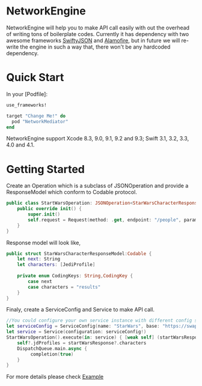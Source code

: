 # NetworkEngine
NetworkEngine will help you to make API call easily with out the overhead of writing tons of boilerplate codes. Currently it has dependency with two awesome frameworks [SwiftyJSON](https://github.com/SwiftyJSON/SwiftyJSON) and [Alamofire](https://github.com/Alamofire/Alamofire), but in future we will re-write the engine in such a way that, there won't be any hardcoded dependency.

# Quick Start

In your [Podfile]:

```ruby
use_frameworks!

target "Change Me!" do
  pod "NetworkMediator"
end
```

NetworkEngine support Xcode 8.3, 9.0, 9.1, 9.2 and 9.3; Swift 3.1,
3.2, 3.3, 4.0 and 4.1.

# Getting Started

Create an Operation which is a subclass of JSONOperation and provide a ResponseModel which conform to Codable protocol.

```swift
public class StartWarsOperation: JSONOperation<StarWarsCharacterResponseModel> {
    public override init() {
        super.init()
        self.request = Request(method: .get, endpoint: "/people", params: nil, fields: nil, body: nil)
    }
}
```

Response model will look like,

```swift
public struct StarWarsCharacterResponseModel:Codable {
    let next: String
    let characters: [JediProfile]
    
    private enum CodingKeys: String,CodingKey {
        case next
        case characters = "results"
    }
}
```
Finaly, create a ServiceConfig and Service to make API call.

```swift
//You could configure your own service instance with different config setup.
let serviceConfig = ServiceConfig(name: "StarWars", base: "https://swapi.co/api")
let service = Service(configuration: serviceConfig!)
StartWarsOperation().execute(in: service) { [weak self] (startWarsResponse, resultType) in
    self?.jdProfiles = startWarsResponse?.characters
    DispatchQueue.main.async {
         completion(true)
    }
}
```
For more details please check [Example](Swift_NetworkEngine/Example/)
